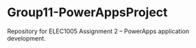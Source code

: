 # Group11-PowerAppsProject
Repository for ELEC1005 Assignment 2 – PowerApps application development.
